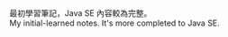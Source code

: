 <snippet>
  <content><![CDATA[
# notes

最初學習筆記，Java SE 內容較為完整。<br>
My initial-learned notes. It's more completed to Java SE.

</content>
</snippet>
